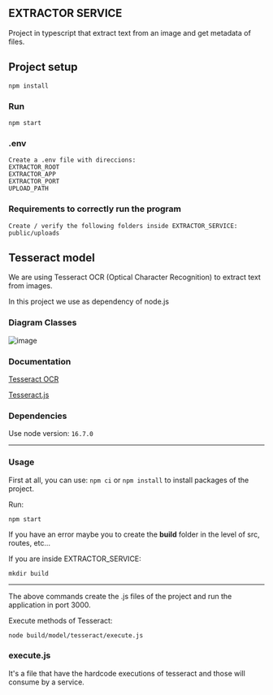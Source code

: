 ## EXTRACTOR SERVICE

Project in typescript that extract text from an image and get metadata of files.

## Project setup

`npm install`

### Run

`npm start`

### .env
```
Create a .env file with direccions:
EXTRACTOR_ROOT
EXTRACTOR_APP
EXTRACTOR_PORT
UPLOAD_PATH
```
### Requirements to correctly run the program
```
Create / verify the following folders inside EXTRACTOR_SERVICE:
public/uploads
```

## Tesseract model

We are using Tesseract OCR (Optical Character Recognition) to extract text from images.

In this project we use as dependency of node.js

### Diagram Classes

![image](https://res.cloudinary.com/marcandea/image/upload/v1629742108/samples/extract_diagram_ryv8jq.png)

### Documentation

[Tesseract OCR](https://github.com/tesseract-ocr/tessdoc#tesseract-user-manual)

[Tesseract.js](https://github.com/naptha/tesseract.js)

### Dependencies

Use node version: `16.7.0`

___
### Usage

First at all, you can use: `npm ci` or `npm install` to install packages of the project.

Run:

`npm start`

If you have an error maybe you to create the **build** folder in the level of src, routes, etc...

If you are inside EXTRACTOR_SERVICE:

    mkdir build

___
The above commands create the .js files of the project and run the application in port 3000.

Execute methods of Tesseract:

`node build/model/tesseract/execute.js`

### execute.js

It's a file that have the hardcode executions of tesseract and those will consume by a service.
